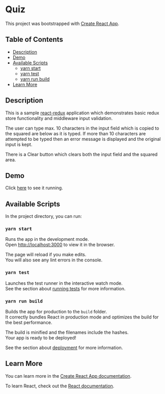 # Quiz

This project was bootstrapped with [Create React App](https://github.com/facebook/create-react-app).

## Table of Contents

- [Description](#description)
- [Demo](#demo)
- [Available Scripts](#available-scripts)
  - [yarn start](#yarn-start)
  - [yarn test](#yarn-test)
  - [yarn run build](#yarn-run-build)
- [Learn More](#learn-more)
  
## Description

This is a sample [react-redux](https://github.com/reduxjs/react-redux) application which demonstrates basic redux store functionality and middleware input validation.

The user can type max. 10 characters in the input field which is copied to the squared are below as it is typed. If more than 10 characters are attempted to be typed then an error message is displayed
and the original input is kept.

There is a Clear button which clears both the input field and the squared area.

## Demo

Click [here](https://norama.github.io/quiz/) to see it running.

## Available Scripts

In the project directory, you can run:

### `yarn start`

Runs the app in the development mode.<br>
Open [http://localhost:3000](http://localhost:3000) to view it in the browser.

The page will reload if you make edits.<br>
You will also see any lint errors in the console.

### `yarn test`

Launches the test runner in the interactive watch mode.<br>
See the section about [running tests](https://facebook.github.io/create-react-app/docs/running-tests) for more information.

### `yarn run build`

Builds the app for production to the `build` folder.<br>
It correctly bundles React in production mode and optimizes the build for the best performance.

The build is minified and the filenames include the hashes.<br>
Your app is ready to be deployed!

See the section about [deployment](https://facebook.github.io/create-react-app/docs/deployment) for more information.

## Learn More

You can learn more in the [Create React App documentation](https://facebook.github.io/create-react-app/docs/getting-started).

To learn React, check out the [React documentation](https://reactjs.org/).
